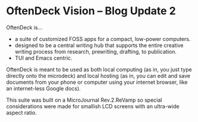 # OftenDeck Vision  – Blog Update 2

OftenDeck is...

- a suite of customized FOSS apps for a compact, low-power computers.
- designed to be a central writing hub that supports the entire creative writing process from research, prewriting, drafting, to publication.
- TUI and Emacs centric.

OftenDeck is meant to be used as both local computing (as in, you just type directly onto the microdeck) and local hosting (as in, you can edit and save documents from your phone or computer using your internet browser, like an internet-less Google docs).

This suite was built on a MicroJournal Rev.2.ReVamp so special considerations were made for smallish LCD screens with an ultra-wide aspect ratio.